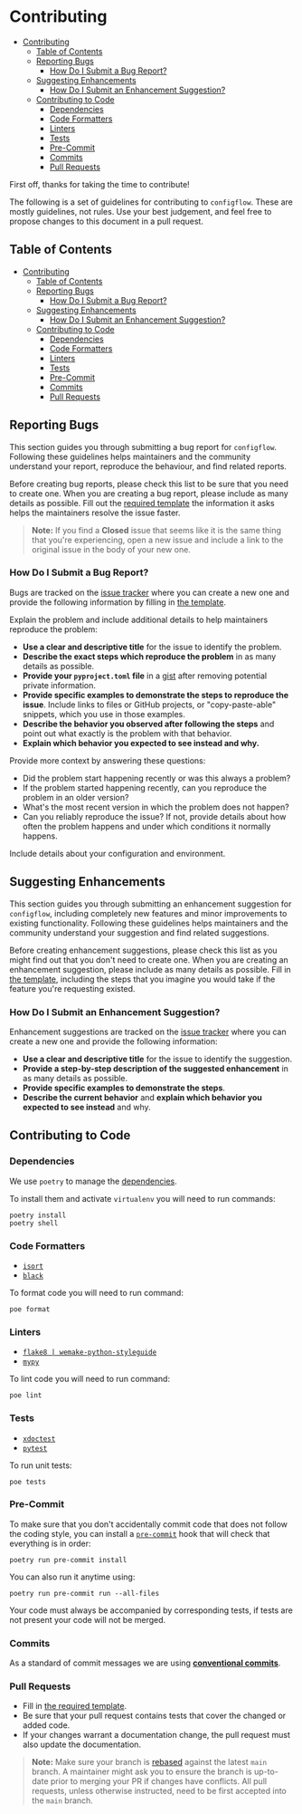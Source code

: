 # Contributing

- [Contributing](#contributing)
  - [Table of Contents](#table-of-contents)
  - [Reporting Bugs](#reporting-bugs)
    - [How Do I Submit a Bug Report?](#how-do-i-submit-a-bug-report)
  - [Suggesting Enhancements](#suggesting-enhancements)
    - [How Do I Submit an Enhancement Suggestion?](#how-do-i-submit-an-enhancement-suggestion)
  - [Contributing to Code](#contributing-to-code)
    - [Dependencies](#dependencies)
    - [Code Formatters](#code-formatters)
    - [Linters](#linters)
    - [Tests](#tests)
    - [Pre-Commit](#pre-commit)
    - [Commits](#commits)
    - [Pull Requests](#pull-requests)

First off, thanks for taking the time to contribute!

The following is a set of guidelines for contributing to `configflow`. These are mostly guidelines,
not rules. Use your best judgement, and feel free to propose changes to this document in a pull
request.

## Table of Contents

- [Contributing](#contributing)
  - [Table of Contents](#table-of-contents)
  - [Reporting Bugs](#reporting-bugs)
    - [How Do I Submit a Bug Report?](#how-do-i-submit-a-bug-report)
  - [Suggesting Enhancements](#suggesting-enhancements)
    - [How Do I Submit an Enhancement Suggestion?](#how-do-i-submit-an-enhancement-suggestion)
  - [Contributing to Code](#contributing-to-code)
    - [Dependencies](#dependencies)
    - [Code Formatters](#code-formatters)
    - [Linters](#linters)
    - [Tests](#tests)
    - [Pre-Commit](#pre-commit)
    - [Commits](#commits)
    - [Pull Requests](#pull-requests)

## Reporting Bugs

This section guides you through submitting a bug report for `configflow`. Following these guidelines
helps maintainers and the community understand your report, reproduce the behaviour, and find
related reports.

Before creating bug reports, please check this list to be sure that you need to create one. When you
are creating a bug report, please include as many details as possible. Fill out
the [required template][bug_report] the information it asks helps the maintainers resolve the issue
faster.

> **Note:** If you find a **Closed** issue that seems like it is the same thing that you're
> experiencing, open a new issue and include a link to the original issue in the body of your new
> one.

### How Do I Submit a Bug Report?

Bugs are tracked on the [issue tracker][issues] where you can create a new one and provide
the following information by filling in [the template][bug_report].

Explain the problem and include additional details to help maintainers reproduce the problem:

- **Use a clear and descriptive title** for the issue to identify the problem.
- **Describe the exact steps which reproduce the problem** in as many details as possible.
- **Provide your `pyproject.toml` file** in a [gist][gist] after removing
  potential private information.
- **Provide specific examples to demonstrate the steps to reproduce the issue**. Include links to
  files or GitHub projects, or "copy-paste-able" snippets, which you use in those examples.
- **Describe the behavior you observed after following the steps** and point out what exactly is the
  problem with that behavior.
- **Explain which behavior you expected to see instead and why.**

Provide more context by answering these questions:

- Did the problem start happening recently or was this always a problem?
- If the problem started happening recently, can you reproduce the problem in an older version?
- What's the most recent version in which the problem does not happen?
- Can you reliably reproduce the issue? If not, provide details about how often the problem happens
  and under which conditions it normally happens.

Include details about your configuration and environment.

## Suggesting Enhancements

This section guides you through submitting an enhancement suggestion for `configflow`, including
completely new features and minor improvements to existing functionality. Following these guidelines
helps maintainers and the community understand your suggestion and find related suggestions.

Before creating enhancement suggestions, please check this list as you might find out that you don't
need to create one. When you are creating an enhancement suggestion, please include as many details
as possible. Fill in [the template][feature_request], including the steps that you imagine you would
take if the feature you're requesting existed.

### How Do I Submit an Enhancement Suggestion?

Enhancement suggestions are tracked on the [issue tracker][issues] where you can create a new one
and provide the following information:

- **Use a clear and descriptive title** for the issue to identify the suggestion.
- **Provide a step-by-step description of the suggested enhancement** in as many details as
  possible.
- **Provide specific examples to demonstrate the steps**.
- **Describe the current behavior** and **explain which behavior you expected to see instead** and
  why.

## Contributing to Code

### Dependencies

We use `poetry` to manage the [dependencies][poetry].

To install them and activate `virtualenv` you will need to run commands:

```shell
poetry install
poetry shell
```

### Code Formatters

- [`isort`][isort]
- [`black`][black]

To format code you will need to run command:

```shell
poe format
```

### Linters

- [`flake8 | wemake-python-styleguide`][styleguide]
- [`mypy`][mypy]

To lint code you will need to run command:

```shell
poe lint
```

### Tests

- [`xdoctest`][xdoctest]
- [`pytest`][pytest]

To run unit tests:

```shell
poe tests
```

### Pre-Commit

To make sure that you don't accidentally commit code that does not follow the coding style, you can
install a [`pre-commit`][pre-commit] hook that will check that everything is in order:

```shell
poetry run pre-commit install
```

You can also run it anytime using:

```shell
poetry run pre-commit run --all-files
```

Your code must always be accompanied by corresponding tests, if tests are not present your code will
not be merged.

### Commits

As a standard of commit messages we are using **[conventional commits][commits]**.

### Pull Requests

- Fill in [the required template][pull_request_template].
- Be sure that your pull request contains tests that cover the changed or added code.
- If your changes warrant a documentation change, the pull request must also update the
  documentation.

> **Note:** Make sure your branch is [rebased][rebased] against the latest `main` branch. A
> maintainer might ask you to ensure the branch is up-to-date
> prior to merging your PR if changes have conflicts. All pull requests, unless otherwise
> instructed, need to be first accepted into the `main` branch.

[bug_report]: https://github.com/volopivoshenko/configflow/blob/main/.github/ISSUE_TEMPLATE/bug_report.md
[issues]: https://github.com/volopivoshenko/configflow/issues
[gist]: https://gist.github.com
[feature_request]: https://github.com/volopivoshenko/configflow/blob/main/.github/ISSUE_TEMPLATE/feature_request.md
[poetry]: https://github.com/python-poetry/poetry
[isort]: https://github.com/PyCQA/isort
[black]: https://github.com/psf/black
[styleguide]: https://github.com/wemake-services/wemake-python-styleguide
[mypy]: https://github.com/python/mypy
[xdoctest]: https://github.com/Erotemic/xdoctest
[pytest]: https://github.com/pytest-dev/pytest
[pre-commit]: https://pre-commit.com
[commits]: https://www.conventionalcommits.org/en/v1.0.0/
[pull_request_template]: https://github.com/volopivoshenko/configflow/blob/main/.github/PULL_REQUEST_TEMPLATE.md
[rebased]: https://docs.github.com/en/free-pro-team@latest/github/using-git/about-git-rebase
